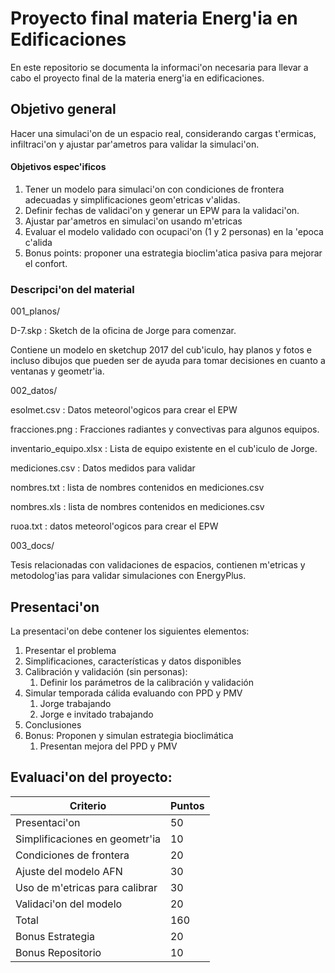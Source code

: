 #  Proyecto final materia Energ'ia en Edificaciones

En este repositorio se documenta la informaci'on necesaria para llevar a
cabo el proyecto final  de la materia energ'ia en edificaciones.

## Objetivo general
Hacer una simulaci'on de un espacio real, considerando cargas t'ermicas, infiltraci'on y ajustar
par'ametros para validar la simulaci'on.



#### Objetivos espec'ificos

1. Tener un modelo para simulaci'on con condiciones de frontera adecuadas y simplificaciones
geom'etricas v'alidas.
1. Definir fechas de validaci'on y generar un EPW para la validaci'on.
1. Ajustar par'ametros en simulaci'on usando m'etricas
1. Evaluar el modelo validado con ocupaci'on (1 y 2 personas) en la 'epoca  c'alida
1. Bonus points: proponer una estrategia bioclim'atica pasiva para mejorar el confort.



### Descripci'on del material

001_planos/  

D-7.skp : Sketch de la oficina de Jorge para comenzar.

Contiene un modelo en sketchup 2017 del cub'iculo, hay planos y fotos e incluso dibujos que pueden ser de ayuda para tomar decisiones en cuanto a ventanas y geometr'ia.


002_datos/

esolmet.csv : Datos meteorol'ogicos para crear el EPW

fracciones.png : Fracciones radiantes y convectivas para algunos equipos.

inventario_equipo.xlsx : Lista de equipo existente en el cub'iculo de Jorge.

mediciones.csv : Datos medidos para validar

nombres.txt : lista de nombres contenidos en mediciones.csv

nombres.xls : lista de nombres contenidos en mediciones.csv

ruoa.txt : datos meteorol'ogicos para crear el EPW


003_docs/

Tesis relacionadas con validaciones de espacios, contienen m'etricas y metodolog'ias para validar simulaciones con EnergyPlus.


## Presentaci'on

La presentaci'on debe contener los siguientes elementos:

1. Presentar el problema
1. Simplificaciones, características y datos disponibles
1. Calibración y validación (sin personas):
    1. Definir los parámetros de la calibración y validación
1. Simular temporada cálida  evaluando con PPD y PMV
    1. Jorge trabajando
    1. Jorge e invitado trabajando
1. Conclusiones
1. Bonus: Proponen y simulan estrategia bioclimática
    1. Presentan mejora del PPD y PMV

## Evaluaci'on del proyecto:

| Criterio                       |     Puntos |
| ----------------------         |---------   |
| Presentaci'on                  |     50     |
| Simplificaciones en geometr'ia |     10     |
| Condiciones de frontera        |     20     |
| Ajuste del modelo AFN          |     30     |
| Uso de m'etricas para calibrar |     30     |
| Validaci'on del modelo         |     20     |
| Total                          |     160    |
| Bonus Estrategia               |     20     |
| Bonus Repositorio              |     10     |
